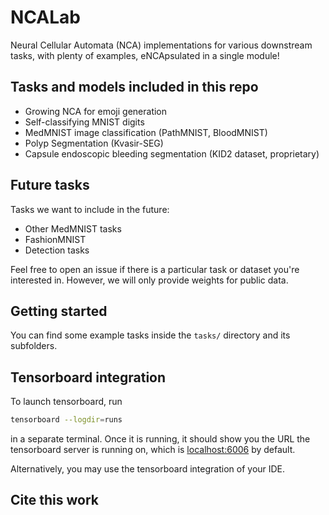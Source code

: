 # NCALab

Neural Cellular Automata (NCA) implementations for various downstream tasks, with plenty of examples, eNCApsulated in a single module!


## Tasks and models included in this repo

  * Growing NCA for emoji generation
  * Self-classifying MNIST digits
  * MedMNIST image classification (PathMNIST, BloodMNIST)
  * Polyp Segmentation (Kvasir-SEG)
  * Capsule endoscopic bleeding segmentation (KID2 dataset, proprietary)


## Future tasks

Tasks we want to include in the future:

  * Other MedMNIST tasks
  * FashionMNIST
  * Detection tasks

Feel free to open an issue if there is a particular task or dataset you're interested in.
However, we will only provide weights for public data.


## Getting started

You can find some example tasks inside the `tasks/` directory and its subfolders.


## Tensorboard integration

To launch tensorboard, run

```bash
tensorboard --logdir=runs
```

in a separate terminal.
Once it is running, it should show you the URL the tensorboard server is running on, which is [localhost:6006](https://localhost:6006) by default.

Alternatively, you may use the tensorboard integration of your IDE.


## Cite this work

```bibtex
```